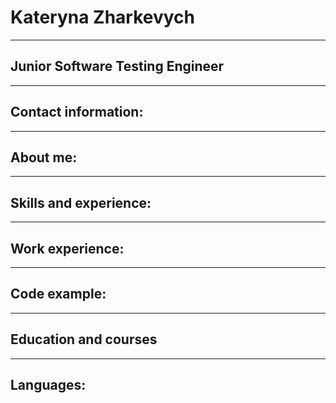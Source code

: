 # Kateryna Zharkevych

-----------------------------------
## Junior Software Testing Engineer

------------------------------------
## Contact information:

------------------------------------
## About me:

------------------------------------
## Skills and experience:

------------------------------------
## Work experience:

------------------------------------
## Code example:

------------------------------------
## Education and courses

------------------------------------
## Languages: